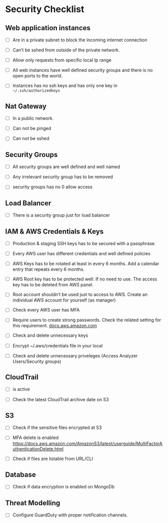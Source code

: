 # Security Checklist

## Web application instances

- [ ] Are in a private subnet to block the incoming internet connection

- [ ] Can’t be sshed from outside of the private network.

- [ ] Allow only requests from specific local Ip range

- [ ] All web instances have well defined security groups and there is no open ports to the world.

- [ ] Instances has no ssh keys and has only one key in `~/.ssh/authorizedkeys`

## Nat Gateway

- [ ] In a public network.

- [ ] Can not be pinged

- [ ] Can not be sshed

## Security Groups

- [ ] All security groups are well defined and well named

- [ ] Any irrelevant security group has to be removed

- [ ] security groups has no 0 allow access

## Load Balancer

- [ ] There is a security group just for load balancer

## IAM & AWS Credentials & Keys

- [ ] Production & staging SSH keys has to be secured with a passphrase.

- [ ] Every AWS user has different credentials and well defined policies

- [ ] AWS Keys has to be rotated at least in every 6 months. Add a calendar entry that repeats every 6 months.

- [ ] AWS Root key has to be protected well. If no need to use. The access key has to be deleted from AWS panel.

- [ ] Root account shouldn’t be used just to access to AWS. Create an individual AWS account for yourself (as manager)

- [ ] Check every AWS user has MFA

- [ ] Require users to create strong passwords. Check the related setting for this requirement. [docs.aws.amazon.com](http://docs.aws.amazon.com/IAM/latest/UserGuide/id_credentials_passwords_account-policy.html)

- [ ] Check and delete unnecessary keys

- [ ] Encrypt ~/.aws/credentials file in your local

- [ ]  Check and delete unnecessary priveleges (Access Analyzer Users/Security groups)

## CloudTrail

- [ ] is active

- [ ] Check the latest CloudTrail archive date on S3

## S3

- [ ] Check if the sensitive files encrypted at S3
      
- [ ] MFA delete is enabled https://docs.aws.amazon.com/AmazonS3/latest/userguide/MultiFactorAuthenticationDelete.html

- [ ] Check if files are listable from URL/CLI

## Database

- [ ] Check if data encryption is enabled on MongoDb
## Threat Modelling
- [ ] Configure Guard​Duty with proper notification channels.
